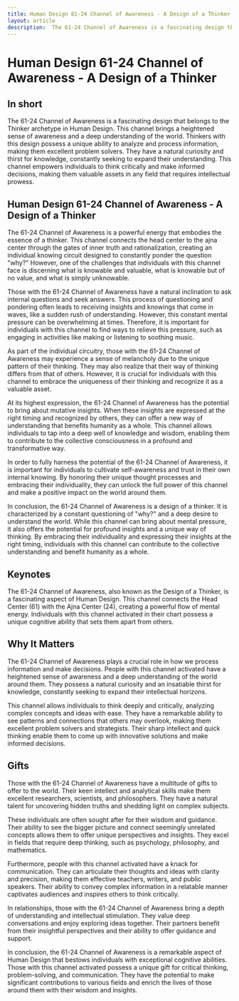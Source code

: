 ```yaml
---
title: Human Design 61-24 Channel of Awareness - A Design of a Thinker
layout: article
description:  The 61-24 Channel of Awareness is a fascinating design that belongs to the Thinker archetype in Human Design. This channel brings a heightened sense of awareness and a deep understanding of the world. Thinkers with this design possess a unique ability to analyze and process information, making them excellent problem solvers. They have a natural curiosity and thirst for knowledge, constantly seeking to expand their understanding. This channel empowers individuals to think critically and make informed decisions, making them valuable assets in any field that requires intellectual prowess.
---
```

# Human Design 61-24 Channel of Awareness - A Design of a Thinker
## In short
 The 61-24 Channel of Awareness is a fascinating design that belongs to the Thinker archetype in Human Design. This channel brings a heightened sense of awareness and a deep understanding of the world. Thinkers with this design possess a unique ability to analyze and process information, making them excellent problem solvers. They have a natural curiosity and thirst for knowledge, constantly seeking to expand their understanding. This channel empowers individuals to think critically and make informed decisions, making them valuable assets in any field that requires intellectual prowess.

## Human Design 61-24 Channel of Awareness - A Design of a Thinker
The 61-24 Channel of Awareness is a powerful energy that embodies the essence of a thinker. This channel connects the head center to the ajna center through the gates of inner truth and rationalization, creating an individual knowing circuit designed to constantly ponder the question "why?" However, one of the challenges that individuals with this channel face is discerning what is knowable and valuable, what is knowable but of no value, and what is simply unknowable.

Those with the 61-24 Channel of Awareness have a natural inclination to ask internal questions and seek answers. This process of questioning and pondering often leads to receiving insights and knowings that come in waves, like a sudden rush of understanding. However, this constant mental pressure can be overwhelming at times. Therefore, it is important for individuals with this channel to find ways to relieve this pressure, such as engaging in activities like making or listening to soothing music.

As part of the individual circuitry, those with the 61-24 Channel of Awareness may experience a sense of melancholy due to the unique pattern of their thinking. They may also realize that their way of thinking differs from that of others. However, it is crucial for individuals with this channel to embrace the uniqueness of their thinking and recognize it as a valuable asset.

At its highest expression, the 61-24 Channel of Awareness has the potential to bring about mutative insights. When these insights are expressed at the right timing and recognized by others, they can offer a new way of understanding that benefits humanity as a whole. This channel allows individuals to tap into a deep well of knowledge and wisdom, enabling them to contribute to the collective consciousness in a profound and transformative way.

In order to fully harness the potential of the 61-24 Channel of Awareness, it is important for individuals to cultivate self-awareness and trust in their own internal knowing. By honoring their unique thought processes and embracing their individuality, they can unlock the full power of this channel and make a positive impact on the world around them.

In conclusion, the 61-24 Channel of Awareness is a design of a thinker. It is characterized by a constant questioning of "why?" and a deep desire to understand the world. While this channel can bring about mental pressure, it also offers the potential for profound insights and a unique way of thinking. By embracing their individuality and expressing their insights at the right timing, individuals with this channel can contribute to the collective understanding and benefit humanity as a whole.
## Keynotes

The 61-24 Channel of Awareness, also known as the Design of a Thinker, is a fascinating aspect of Human Design. This channel connects the Head Center (61) with the Ajna Center (24), creating a powerful flow of mental energy. Individuals with this channel activated in their chart possess a unique cognitive ability that sets them apart from others.

## Why It Matters

The 61-24 Channel of Awareness plays a crucial role in how we process information and make decisions. People with this channel activated have a heightened sense of awareness and a deep understanding of the world around them. They possess a natural curiosity and an insatiable thirst for knowledge, constantly seeking to expand their intellectual horizons.

This channel allows individuals to think deeply and critically, analyzing complex concepts and ideas with ease. They have a remarkable ability to see patterns and connections that others may overlook, making them excellent problem solvers and strategists. Their sharp intellect and quick thinking enable them to come up with innovative solutions and make informed decisions.

## Gifts

Those with the 61-24 Channel of Awareness have a multitude of gifts to offer to the world. Their keen intellect and analytical skills make them excellent researchers, scientists, and philosophers. They have a natural talent for uncovering hidden truths and shedding light on complex subjects.

These individuals are often sought after for their wisdom and guidance. Their ability to see the bigger picture and connect seemingly unrelated concepts allows them to offer unique perspectives and insights. They excel in fields that require deep thinking, such as psychology, philosophy, and mathematics.

Furthermore, people with this channel activated have a knack for communication. They can articulate their thoughts and ideas with clarity and precision, making them effective teachers, writers, and public speakers. Their ability to convey complex information in a relatable manner captivates audiences and inspires others to think critically.

In relationships, those with the 61-24 Channel of Awareness bring a depth of understanding and intellectual stimulation. They value deep conversations and enjoy exploring ideas together. Their partners benefit from their insightful perspectives and their ability to offer guidance and support.

In conclusion, the 61-24 Channel of Awareness is a remarkable aspect of Human Design that bestows individuals with exceptional cognitive abilities. Those with this channel activated possess a unique gift for critical thinking, problem-solving, and communication. They have the potential to make significant contributions to various fields and enrich the lives of those around them with their wisdom and insights.